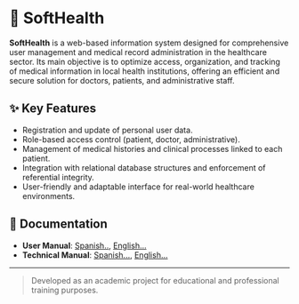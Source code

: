 # 🏥 SoftHealth

**SoftHealth** is a web-based information system designed for comprehensive user management and medical record administration in the healthcare sector. Its main objective is to optimize access, organization, and tracking of medical information in local health institutions, offering an efficient and secure solution for doctors, patients, and administrative staff.

## ✨ Key Features

- Registration and update of personal user data.
- Role-based access control (patient, doctor, administrative).
- Management of medical histories and clinical processes linked to each patient.
- Integration with relational database structures and enforcement of referential integrity.
- User-friendly and adaptable interface for real-world healthcare environments.

## 📘 Documentation

- **User Manual**: [Spanish..](https://www.canva.com/design/DAGoGmvJWGs/pPrCgZZ2F1MrAmqeKgvAHg/edit?utm_content=DAGoGmvJWGs&utm_campaign=designshare&utm_medium=link2&utm_source=sharebutton), [English...](https://www.canva.com/design/DAGqiwdCDNc/M34Egj6prxySi_sx__bVDQ/edit)
- **Technical Manual**: [Spanish...](https://www.canva.com/design/DAGoGmvJWGs/pPrCgZZ2F1MrAmqeKgvAHg/edit?utm_content=DAGoGmvJWGs&utm_campaign=designshare&utm_medium=link2&utm_source=sharebutton), [English...](https://www.canva.com/design/DAGqiwdCDNc/M34Egj6prxySi_sx__bVDQ/edit)

---

> Developed as an academic project for educational and professional training purposes.
